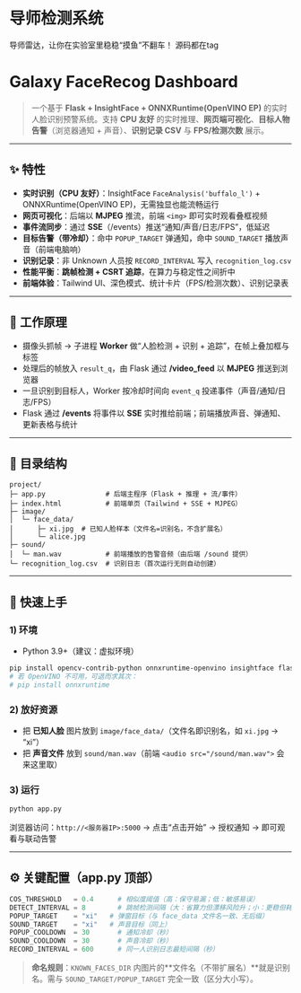 # 导师检测系统
导师雷达，让你在实验室里稳稳“摸鱼”不翻车！
源码都在tag


# Galaxy FaceRecog Dashboard

> 一个基于 **Flask + InsightFace + ONNXRuntime(OpenVINO EP)** 的实时人脸识别预警系统。支持 **CPU 友好** 的实时推理、**网页端可视化**、**目标人物告警**（浏览器通知 + 声音）、**识别记录 CSV** 与 **FPS/检测次数** 展示。

---

## ✨ 特性

* **实时识别（CPU 友好）**：InsightFace `FaceAnalysis('buffalo_l')` + ONNXRuntime(OpenVINO EP)，无需独显也能流畅运行
* **网页可视化**：后端以 **MJPEG** 推流，前端 `<img>` 即可实时观看叠框视频
* **事件流同步**：通过 **SSE**（/events）推送“通知/声音/日志/FPS”，低延迟
* **目标告警（带冷却）**：命中 `POPUP_TARGET` 弹通知，命中 `SOUND_TARGET` 播放声音（前端电脑响）
* **识别记录**：非 Unknown 人员按 `RECORD_INTERVAL` 写入 `recognition_log.csv`
* **性能平衡**：**跳帧检测 + CSRT 追踪**，在算力与稳定性之间折中
* **前端体验**：Tailwind UI、深色模式、统计卡片（FPS/检测次数）、识别记录表

---

## 🧠 工作原理

* 摄像头抓帧 → 子进程 **Worker** 做“人脸检测 + 识别 + 追踪”，在帧上叠加框与标签
* 处理后的帧放入 `result_q`，由 Flask 通过 **/video\_feed** 以 **MJPEG** 推送到浏览器
* 一旦识别到目标人，Worker 按冷却时间向 `event_q` 投递事件（声音/通知/日志/FPS）
* Flask 通过 **/events** 将事件以 **SSE** 实时推给前端；前端播放声音、弹通知、更新表格与统计

---

## 📁 目录结构

```
project/
├─ app.py               # 后端主程序（Flask + 推理 + 流/事件）
├─ index.html           # 前端单页（Tailwind + SSE + MJPEG）
├─ image/
│  └─ face_data/
│      ├─ xi.jpg  # 已知人脸样本（文件名=识别名，不含扩展名）
│      └─ alice.jpg
├─ sound/
│  └─ man.wav           # 前端播放的告警音频（由后端 /sound 提供）
└─ recognition_log.csv  # 识别日志（首次运行无则自动创建）
```

---

## 🚀 快速上手

### 1) 环境

* Python 3.9+（建议：虚拟环境）

```bash
pip install opencv-contrib-python onnxruntime-openvino insightface flask numba numpy
# 若 OpenVINO 不可用，可退而求其次：
# pip install onnxruntime
```

### 2) 放好资源

* 把 **已知人脸** 图片放到 `image/face_data/`（文件名即识别名，如 `xi.jpg` → “xi”）
* 把 **声音文件** 放到 `sound/man.wav`（前端 `<audio src="/sound/man.wav">` 会来这里取）

### 3) 运行

```bash
python app.py
```

浏览器访问：`http://<服务器IP>:5000` → 点击“点击开始” → 授权通知 → 即可观看与联动告警

---

## ⚙️ 关键配置（app.py 顶部）

```python
COS_THRESHOLD   = 0.4      # 相似度阈值（高：保守易漏；低：敏感易误）
DETECT_INTERVAL = 8        # 跳帧检测间隔（大：省算力但漂移风险升；小：更稳但耗算力）
POPUP_TARGET    = "xi"   # 弹窗目标（与 face_data 文件名一致、无后缀）
SOUND_TARGET    = "xi"   # 声音目标（同上）
POPUP_COOLDOWN  = 30       # 通知冷却（秒）
SOUND_COOLDOWN  = 30       # 声音冷却（秒）
RECORD_INTERVAL = 600      # 同一人识别日志最短间隔（秒）
```

> **命名规则**：`KNOWN_FACES_DIR` 内图片的\*\*文件名（不带扩展名）\*\*就是识别名。需与 `SOUND_TARGET/POPUP_TARGET` 完全一致（区分大小写）。
